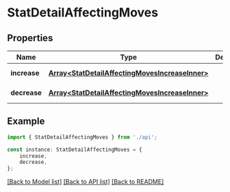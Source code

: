 # StatDetailAffectingMoves


## Properties

Name | Type | Description | Notes
------------ | ------------- | ------------- | -------------
**increase** | [**Array&lt;StatDetailAffectingMovesIncreaseInner&gt;**](StatDetailAffectingMovesIncreaseInner.md) |  | [default to undefined]
**decrease** | [**Array&lt;StatDetailAffectingMovesIncreaseInner&gt;**](StatDetailAffectingMovesIncreaseInner.md) |  | [default to undefined]

## Example

```typescript
import { StatDetailAffectingMoves } from './api';

const instance: StatDetailAffectingMoves = {
    increase,
    decrease,
};
```

[[Back to Model list]](../README.md#documentation-for-models) [[Back to API list]](../README.md#documentation-for-api-endpoints) [[Back to README]](../README.md)
